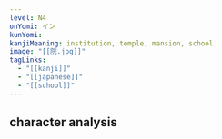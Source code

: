```yaml
---
level: N4
onYomi: イン
kunYomi:
kanjiMeaning: institution, temple, mansion, school
image: "[[院.jpg]]"
tagLinks:
  - "[[kanji]]"
  - "[[japanese]]"
  - "[[school]]"
---
```

## character analysis